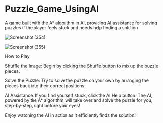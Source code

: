 # Puzzle_Game_UsingAI
 A game built with the A* algorithm in AI, providing AI assistance for solving puzzles if the player feels stuck and needs help finding a solution

 
![Screenshot (354)](https://github.com/shraddha2803/Puzzle_Game_UsingAI/assets/115711626/3c86e5d3-b0da-4e54-a029-cbc9bb9bff6f)


![Screenshot (355)](https://github.com/shraddha2803/Puzzle_Game_UsingAI/assets/115711626/1a921aa2-4d2b-407c-a04f-a922138c57c2)

How to Play

Shuffle the Image:
Begin by clicking the Shuffle button to mix up the puzzle pieces.

Solve the Puzzle:
Try to solve the puzzle on your own by arranging the pieces back into their correct positions.

AI Assistance:
If you find yourself stuck, click the AI Help button. The AI, powered by the A* algorithm, will take over and solve the puzzle for you, step-by-step, right before your eyes!

Enjoy watching the AI in action as it efficiently finds the solution!
